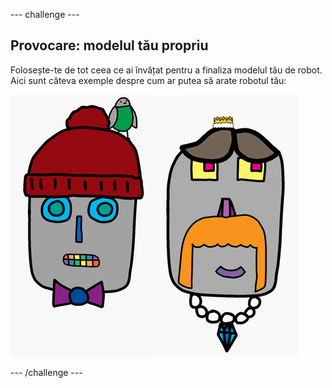 \--- challenge \---

## Provocare: modelul tău propriu

Folosește-te de tot ceea ce ai învățat pentru a finaliza modelul tău de robot. Aici sunt câteva exemple despre cum ar putea să arate robotul tău:

![captură de ecran](images/robot-examples.png)

\--- /challenge \---